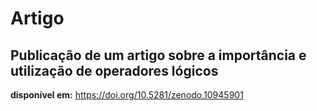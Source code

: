 # Artigo
## Publicação de um artigo sobre a importância e utilização de operadores lógicos

**disponível em:** <https://doi.org/10.5281/zenodo.10945901>

